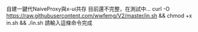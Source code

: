 自建一鍵代NaiveProxy與x-ui共存
目前還不完整，在測試中...
curl -O https://raw.githubusercontent.com/wwfemg/V2/master/in.sh && chmod +x in.sh && ./in.sh
請輸入這條命令完成
